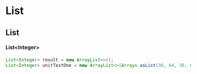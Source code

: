 # List

## List

#### List\<Integer>

```java
List<Integer> result = new ArrayList<>();
List<Integer> unitTestOne = new ArrayList<>(Arrays.asList(36, 64, 36, 64, 1));
```